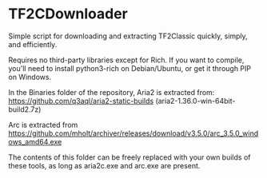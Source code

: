 # TF2CDownloader
Simple script for downloading and extracting TF2Classic quickly, simply, and efficiently.

Requires no third-party libraries except for Rich. If you want to compile, you'll need to install python3-rich on Debian/Ubuntu, or get it through PIP on Windows.

In the Binaries folder of the repository, Aria2 is extracted from: https://github.com/q3aql/aria2-static-builds (aria2-1.36.0-win-64bit-build2.7z)

Arc is extracted from https://github.com/mholt/archiver/releases/download/v3.5.0/arc_3.5.0_windows_amd64.exe

The contents of this folder can be freely replaced with your own builds of these tools, as long as aria2c.exe and arc.exe are present.

